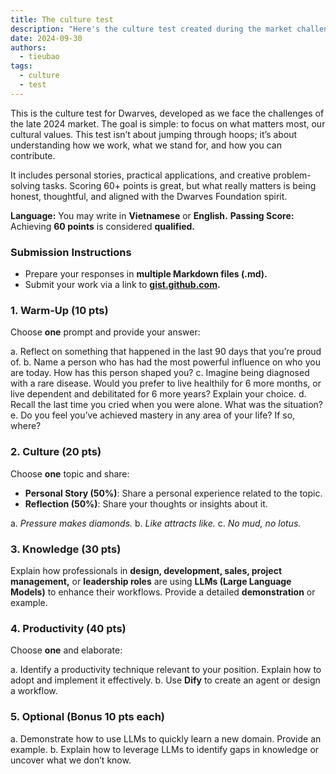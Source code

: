 ```yaml
---
title: The culture test
description: "Here's the culture test created during the market challenges of late 2024. It is designed to highlight and reinforce the cultural values at Dwarves Foundation. It’s a chance to reflect, share, and show how you fit into our team."
date: 2024-09-30
authors:
  - tieubao
tags:
  - culture
  - test
---
```


This is the culture test for Dwarves, developed as we face the challenges of the late 2024 market. The goal is simple: to focus on what matters most, our cultural values. This test isn’t about jumping through hoops; it’s about understanding how we work, what we stand for, and how you can contribute.

It includes personal stories, practical applications, and creative problem-solving tasks. Scoring 60+ points is great, but what really matters is being honest, thoughtful, and aligned with the Dwarves Foundation spirit.

**Language:** You may write in **Vietnamese** or **English.**
**Passing Score:** Achieving **60 points** is considered **qualified.**

### Submission Instructions

- Prepare your responses in **multiple Markdown files (.md).**
- Submit your work via a link to **[gist.github.com](https://gist.github.com).**

### 1. Warm-Up (10 pts)

Choose **one** prompt and provide your answer:

a. Reflect on something that happened in the last 90 days that you’re proud of.
b. Name a person who has had the most powerful influence on who you are today. How has this person shaped you?
c. Imagine being diagnosed with a rare disease. Would you prefer to live healthily for 6 more months, or live dependent and debilitated for 6 more years? Explain your choice.
d. Recall the last time you cried when you were alone. What was the situation?
e. Do you feel you’ve achieved mastery in any area of your life? If so, where?

### 2. Culture (20 pts)

Choose **one** topic and share:

- **Personal Story (50%)**: Share a personal experience related to the topic.
- **Reflection (50%)**: Share your thoughts or insights about it.

a. _Pressure makes diamonds._
b. _Like attracts like._
c. _No mud, no lotus._

### 3. Knowledge (30 pts)

Explain how professionals in **design, development, sales, project management,** or **leadership roles** are using **LLMs (Large Language Models)** to enhance their workflows. Provide a detailed **demonstration** or example.

### 4. Productivity (40 pts)

Choose **one** and elaborate:

a. Identify a productivity technique relevant to your position. Explain how to adopt and implement it effectively.
b. Use **Dify** to create an agent or design a workflow.

### 5. Optional (Bonus 10 pts each)

a. Demonstrate how to use LLMs to quickly learn a new domain. Provide an example.
b. Explain how to leverage LLMs to identify gaps in knowledge or uncover what we don’t know.

